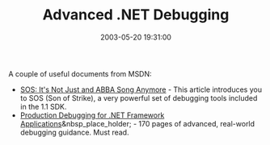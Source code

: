 ﻿---
layout: post
title: "Advanced .NET Debugging"
comments: false
date: 2003-05-20 19:31:00
categories:
 - Technology
subtext-id: 2f2b286f-7c85-43d8-b333-301103a54518
alias: /blog/Advanced-NET-Debugging.aspx
---


A couple of useful documents from MSDN:

  * [SOS: It's Not Just and ABBA Song Anymore](http://msdn.microsoft.com/msdnmag/issues/03/06/Bugslayer/default.aspx) - This article introduces you to SOS (Son of Strike), a very powerful set of debugging tools included in the 1.1 SDK.
  * [Production Debugging for .NET Framework Applications](http://msdn.microsoft.com/library/default.asp?url=/library/en-us/dnbda/html/DBGrm.asp)&nbsp_place_holder; - 170 pages of advanced, real-world debugging guidance. Must read.
